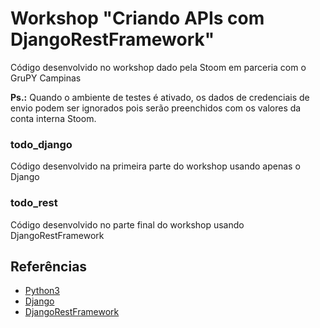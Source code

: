 # Workshop "Criando APIs com DjangoRestFramework"

Código desenvolvido no workshop dado pela Stoom em parceria com o GruPY Campinas

**Ps.:** Quando o ambiente de testes é ativado, os dados de credenciais de envio podem ser ignorados pois serão preenchidos com os valores da conta interna Stoom.

### todo_django
Código desenvolvido na primeira parte do workshop usando apenas o Django

### todo_rest
Código desenvolvido no parte final do workshop usando DjangoRestFramework

## Referências

* [Python3](https://docs.python.org/3/)
* [Django](https://docs.djangoproject.com/en/3.0/)
* [DjangoRestFramework](https://www.django-rest-framework.org/)